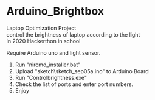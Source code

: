# Arduino_Brightbox
Laptop Optimization Project  
control the brightness of laptop according to the light  
In 2020 Hackerthon in school

Require Arduino uno and light sensor.

1. Run "nircmd_installer.bat"
2. Upload "sketch\sketch_sep05a.ino" to Arduino Board
3. Run "Controlbrightness.exe"
4. Check the list of ports and enter port numbers.
5. Enjoy
